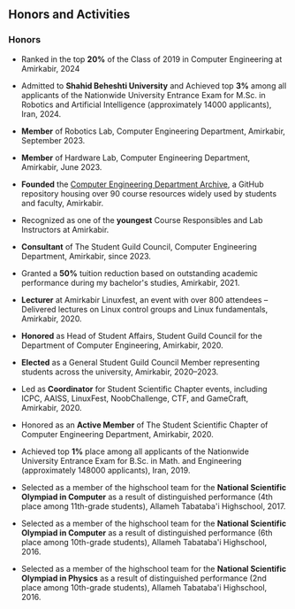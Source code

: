 ## Honors and Activities

### Honors
- Ranked in the top **20%** of the Class of 2019 in Computer Engineering at Amirkabir, 2024

- Admitted to **Shahid Beheshti University** and Achieved top **3%** among all applicants of the Nationwide University Entrance Exam for M.Sc. in Robotics and Artificial Intelligence (approximately 14000 applicants), Iran, 2024.

- **Member** of Robotics Lab, Computer Engineering Department, Amirkabir, September 2023.

- **Member** of Hardware Lab, Computer Engineering Department, Amirkabir, June 2023.

- **Founded** the [Computer Engineering Department Archive](https://github.com/Computer-Engineering-Department-Archive), a GitHub repository housing over 90 course resources widely used by students and faculty, Amirkabir.

- Recognized as one of the **youngest** Course Responsibles and Lab Instructors at Amirkabir.

- **Consultant** of The Student Guild Council, Computer Engineering Department, Amirkabir, since 2023.

- Granted a **50%** tuition reduction based on outstanding academic performance during my bachelor's studies, Amirkabir, 2021.

- **Lecturer** at Amirkabir Linuxfest, an event with over 800 attendees – Delivered lectures on Linux control groups and Linux fundamentals, Amirkabir, 2020.

- **Honored** as Head of Student Affairs, Student Guild Council for the Department of Computer Engineering, Amirkabir, 2020.

- **Elected** as a General Student Guild Council Member representing students across the university, Amirkabir, 2020–2023.

- Led as **Coordinator** for Student Scientific Chapter events, including ICPC, AAISS, LinuxFest, NoobChallenge, CTF, and GameCraft, Amirkabir, 2020.

- Honored as an **Active Member** of The Student Scientific Chapter of Computer Engineering Department, Amirkabir, 2020.

- Achieved top **1%** place among all applicants of the Nationwide University Entrance Exam for B.Sc. in Math. and Engineering (approximately 148000 applicants), Iran, 2019.

- Selected as a member of the highschool team for the **National Scientific Olympiad in Computer** as a result of distinguished performance (4th place among 11th-grade students), Allameh Tabataba'i Highschool, 2017.

- Selected as a member of the highschool team for the **National Scientific Olympiad in Computer** as a result of distinguished performance (6th place among 10th-grade students), Allameh Tabataba'i Highschool, 2016.

- Selected as a member of the highschool team for the **National Scientific Olympiad in Physics** as a result of distinguished performance (2nd place among 10th-grade students), Allameh Tabataba'i Highschool, 2016.